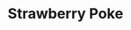 ---
abv: 4.7%
alt:
availability: Keg
bitterness: 
description: Poke is our interpretation of a historical Berliner Weisse. We utilize a no boil method of brewing while simply heating the wort to near boiling temperatures to sterilize it. The beer is then aged with a mixed culture for 3-6 months and aged on SC strawberries.
gravity: 
hops: 
ibu: N/A
img: strawberry-poke.png
layout: beer
malt: 
modal-id: strawberry-poke
title: Strawberry Poke
on-tap: nope
sourness: 
style: Berliner Weisse
---